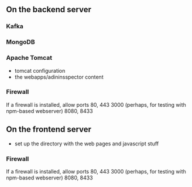 ## On the backend server
### Kafka
### MongoDB
### Apache Tomcat
- tomcat configuration
- the webapps/adininsspector content

### Firewall
If a firewall is installed, allow ports
80, 443
3000 (perhaps, for testing with npm-based webserver)
8080, 8433

## On the frontend server
- set up the directory with the web pages and javascript stuff
### Firewall
If a firewall is installed, allow ports
80, 443
3000 (perhaps, for testing with npm-based webserver)
8080, 8433
